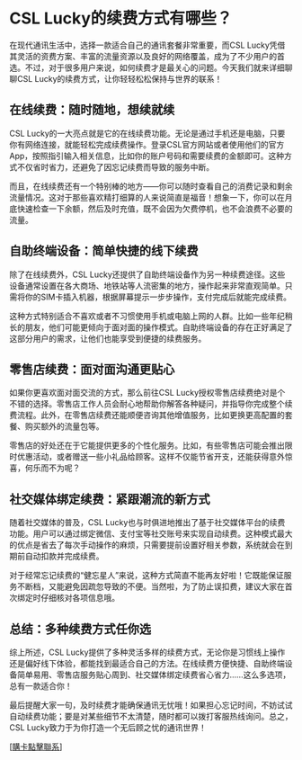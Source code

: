 # CSL Lucky的续费方式有哪些？

在现代通讯生活中，选择一款适合自己的通讯套餐非常重要，而CSL Lucky凭借其灵活的资费方案、丰富的流量资源以及良好的网络覆盖，成为了不少用户的首选。不过，对于很多用户来说，如何续费才是最关心的问题。今天我们就来详细聊聊CSL Lucky的续费方式，让你轻轻松松保持与世界的联系！

## 在线续费：随时随地，想续就续

CSL Lucky的一大亮点就是它的在线续费功能。无论是通过手机还是电脑，只要你有网络连接，就能轻松完成续费操作。登录CSL官方网站或者使用他们的官方App，按照指引输入相关信息，比如你的账户号码和需要续费的金额即可。这种方式不仅省时省力，还避免了因忘记续费而导致的服务中断。

而且，在线续费还有一个特别棒的地方——你可以随时查看自己的消费记录和剩余流量情况。这对于那些喜欢精打细算的人来说简直是福音！想象一下，你可以在月底快速检查一下余额，然后及时充值，既不会因为欠费停机，也不会浪费不必要的流量。

## 自助终端设备：简单快捷的线下续费

除了在线续费外，CSL Lucky还提供了自助终端设备作为另一种续费途径。这些设备通常设置在各大商场、地铁站等人流密集的地方，操作起来非常直观简单。只需将你的SIM卡插入机器，根据屏幕提示一步步操作，支付完成后就能完成续费。

这种方式特别适合不喜欢或者不习惯使用手机或电脑上网的人群。比如一些年纪稍长的朋友，他们可能更倾向于面对面的操作模式。自助终端设备的存在正好满足了这部分用户的需求，让他们也能享受到便捷的续费服务。

## 零售店续费：面对面沟通更贴心

如果你更喜欢面对面交流的方式，那么前往CSL Lucky授权零售店续费绝对是个不错的选择。零售店工作人员会耐心地帮助你解答各种疑问，并指导你完成整个续费流程。此外，在零售店续费还能顺便咨询其他增值服务，比如更换更高配置的套餐、购买额外的流量包等。

零售店的好处还在于它能提供更多的个性化服务。比如，有些零售店可能会推出限时优惠活动，或者赠送一些小礼品给顾客。这样不仅能节省开支，还能获得意外惊喜，何乐而不为呢？

## 社交媒体绑定续费：紧跟潮流的新方式

随着社交媒体的普及，CSL Lucky也与时俱进地推出了基于社交媒体平台的续费功能。用户可以通过绑定微信、支付宝等社交账号来实现自动续费。这种模式最大的优点是省去了每次手动操作的麻烦，只需要提前设置好相关参数，系统就会在到期前自动扣款并完成续费。

对于经常忘记续费的“健忘星人”来说，这种方式简直不能再友好啦！它既能保证服务不断档，又能避免因疏忽导致的不便。当然啦，为了防止误扣费，建议大家在首次绑定时仔细核对各项信息哦。

## 总结：多种续费方式任你选

综上所述，CSL Lucky提供了多种灵活多样的续费方式，无论你是习惯线上操作还是偏好线下体验，都能找到最适合自己的方法。在线续费方便快捷、自助终端设备简单易用、零售店服务贴心周到、社交媒体绑定续费省心省力……这么多选项，总有一款适合你！

最后提醒大家一句，及时续费才能确保通讯无忧哦！如果担心忘记时间，不妨试试自动续费功能；要是对某些细节不太清楚，随时都可以拨打客服热线询问。总之，CSL Lucky致力于为你打造一个无后顾之忧的通讯世界！

[[購卡點擊聯系](https://t.me/s/esim1088)]
